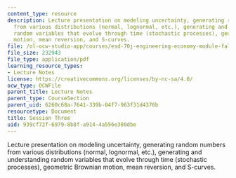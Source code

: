 ```yaml
---
content_type: resource
description: Lecture presentation on modeling uncertainty, generating random numbers
  from various distributions (normal, lognormal, etc.), generating and understanding
  random variables that evolve through time (stochastic processes), geometric Brownian
  motion, mean reversion, and S-curves.
file: /ol-ocw-studio-app/courses/esd-70j-engineering-economy-module-fall-2009/939cf72f69798b8fa9144a556e380dbe_MITESD_70Jf09_lec03.pdf
file_size: 232943
file_type: application/pdf
learning_resource_types:
- Lecture Notes
license: https://creativecommons.org/licenses/by-nc-sa/4.0/
ocw_type: OCWFile
parent_title: Lecture Notes
parent_type: CourseSection
parent_uid: 6260c68a-7641-339b-04f7-963f31d4376b
resourcetype: Document
title: Session Three
uid: 939cf72f-6979-8b8f-a914-4a556e380dbe
---
```

Lecture presentation on modeling uncertainty, generating random numbers from various distributions (normal, lognormal, etc.), generating and understanding random variables that evolve through time (stochastic processes), geometric Brownian motion, mean reversion, and S-curves.